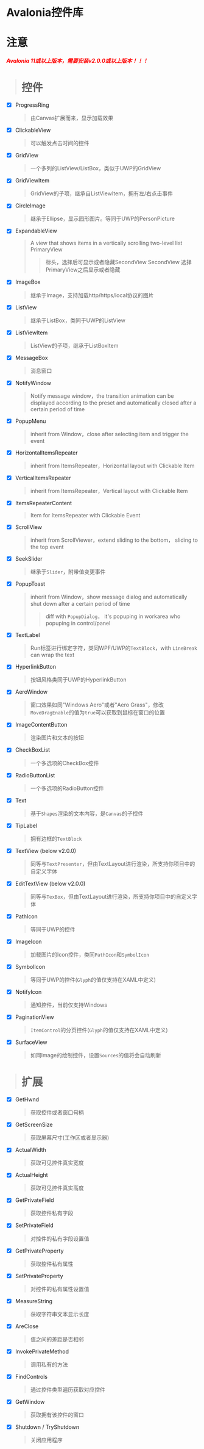 # Avalonia控件库

# 注意
**<span style="color:red;">_Avalonia 11或以上版本，需要安装v2.0.0或以上版本！！！_</span>**

> # 控件

- [x] ProgressRing
  > 由Canvas扩展而来，显示加载效果

- [x] ClickableView
  > 可以触发点击时间的控件

- [x] GridView
  > 一个多列的ListView/ListBox，类似于UWP的GridView

- [x] GridViewItem
  > GridView的子项，继承自ListViewItem，拥有左/右点击事件

- [x] CircleImage
  > 继承于Ellipse，显示园形图片。等同于UWP的PersonPicture

- [x] ExpandableView
  > A view that shows items in a vertically scrolling two-level list
  > PrimaryView
  > > 标头，选择后可显示或者隐藏SecondView
  > SecondView
  > > 选择PrimaryView之后显示或者隐藏

- [x] ImageBox
  > 继承于Image，支持加载http/https/local协议的图片

- [x] ListView
  > 继承于ListBox，类同于UWP的ListView 

- [x] ListViewItem
  > ListView的子项，继承于ListBoxItem

- [x] MessageBox
  > 消息窗口

- [x] NotifyWindow
  > Notify message window，the transition animation can be displayed according to the preset and automatically closed after a certain period of time

- [x] PopupMenu
  > inherit from Window，close after selecting item and trigger the event

- [x] HorizontalItemsRepeater
  > inherit from ItemsRepeater，Horizontal layout with Clickable Item

- [x] VerticalItemsRepeater
  > inherit from ItemsRepeater，Vertical layout with Clickable Item

- [x] ItemsRepeaterContent
  > Item for ItemsRepeater with Clickable Event

- [x] ScrollView
  > inherit from ScrollViewer，extend sliding to the bottom， sliding to the top event

- [x] SeekSlider
  > 继承于`Slider`，附带值变更事件

- [x] PopupToast
  > inherit from Window，show message dialog and automatically shut down after a certain period of time
  > > diff with `PopupDialog`， it's popuping in workarea who popuping in control/panel

- [x] TextLabel
  > Run标签进行绑定字符，类同WPF/UWP的`TextBlock`，with `LineBreak` can wrap the text

- [x] HyperlinkButton
  > 按钮风格类同于UWP的HyperlinkButton

- [x] AeroWindow
  > 窗口效果如同"Windows Aero"或者"Aero Grass"，修改`MoveDragEnable`的值为`true`可以获取到鼠标在窗口的位置

- [x] ImageContentButton
  > 渲染图片和文本的按钮

- [x] CheckBoxList
  > 一个多选项的CheckBox控件

- [x] RadioButtonList
  > 一个多选项的RadioButton控件

- [x] Text
  > 基于`Shapes`渲染的文本内容，是`Canvas`的子控件

- [x] TipLabel
  > 拥有边框的`TextBlock`

- [x] TextView  (below v2.0.0)
  > 同等与`TextPresenter`，但由TextLayout进行渲染，所支持你项目中的自定义字体

- [x] EditTextView  (below v2.0.0)
  > 同等与`TexBox`，但由TextLayout进行渲染，所支持你项目中的自定义字体

- [x] PathIcon
  > 等同于UWP的控件

- [x] ImageIcon
  > 加载图片的Icon控件，类同`PathIcon`和`SymbolIcon` 

- [x] SymbolIcon
  > 等同于UWP的控件(`Glyph`的值仅支持在XAML中定义)

- [x] NotifyIcon
  > 通知控件，当前仅支持Windows

- [x] PaginationView
  > `ItemControl`的分页控件(`Glyph`的值仅支持在XAML中定义)

- [x] SurfaceView
  > 如同Image的绘制控件，设置`Sources`的值将会自动刷新

> # 扩展

- [x] GetHwnd
  > 获取控件或者窗口句柄

- [x] GetScreenSize
  > 获取屏幕尺寸(工作区或者显示器)

- [x] ActualWidth
  > 获取可见控件真实宽度

- [x] ActualHeight
  > 获取可见控件真实高度

- [x] GetPrivateField
  > 获取控件私有字段

- [x] SetPrivateField

  > 对控件的私有字段设置值

- [x] GetPrivateProperty

  > 获取控件私有属性

- [x] SetPrivateProperty

  > 对控件的私有属性设置值

- [x] MeasureString

  > 获取字符串文本显示长度

- [x] AreClose

  > 值之间的差距是否相邻

- [x] InvokePrivateMethod

  > 调用私有的方法

- [x] FindControls

  > 通过控件类型遍历获取对应控件

- [x] GetWindow
  > 获取拥有该控件的窗口

- [x] Shutdown / TryShutdown
  > 关闭应用程序